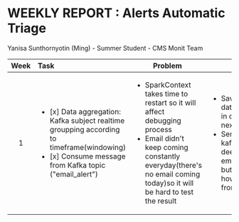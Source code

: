WEEKLY REPORT : **Alerts Automatic Triage**
==============
Yanisa Sunthornyotin (Ming) - Summer Student - CMS Monit Team

|Week|        Task        |  Problem  | Next Step  | 
|:----:|:--------|------------| ------------|
| 1     | <ul><li>[x] Data aggregation: Kafka subject realtime groupping according to timeframe(windowing)</li><li>[x] Consume message from Kafka topic ("email_alert")</li></ul>| <ul><li>SparkContext takes time to restart so it will affect debugging process</li> <li> Email didn't keep coming constantly everyday(there's no email coming today)so it will be hard to test the result</li><ul> | <ul><li>Saving realtime dataframe to HDFS in order to process next (training data)</li> <li> Sending alert to kafka topic in or deer to send an email("snow_ticket") but still don't know how to get feedback from user</li><ul> |
